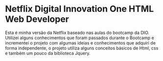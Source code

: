 # Netflix Digital Innovation One HTML Web Developer

Esta é minha versão da Netflix baseado nas aulas do bootcamp da DIO. Utilizei alguns conhecimentos que foram passados durante o Bootcamp e incrementei o projeto com algumas ideias e conhecimentos que adquiri de forma independente, o projeto utiliza alguns conceitos básicos de Html, css e também um pouco da biblioteca Jquery.

